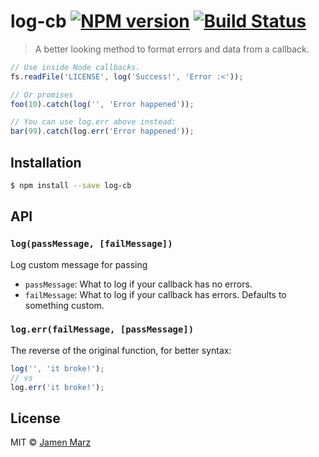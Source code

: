 # log-cb [![NPM version](https://badge.fury.io/js/log-cb.svg)](https://npmjs.org/package/log-cb) [![Build Status](https://travis-ci.org/jamen/log-cb.svg?branch=master)](https://travis-ci.org/jamen/log-cb)

> A better looking method to format errors and data from a callback.

```js
// Use inside Node callbacks.
fs.readFile('LICENSE', log('Success!', 'Error :<'));

// Or promises
foo(10).catch(log('', 'Error happened'));

// You can use log.err above instead:
bar(99).catch(log.err('Error happened'));
```

## Installation

```sh
$ npm install --save log-cb
```

## API

### `log(passMessage, [failMessage])`
Log custom message for passing
 - `passMessage`: What to log if your callback has no errors.
 - `failMessage`: What to log if your callback has errors.  Defaults to something custom.

### `log.err(failMessage, [passMessage])`
The reverse of the original function, for better syntax:

```js
log('', 'it broke!');
// vs
log.err('it broke!');
```

## License

MIT © [Jamen Marz](https://github.com/jamen)

